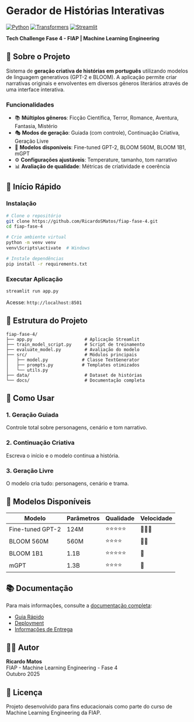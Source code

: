# Gerador de Histórias Interativas

[![Python](https://img.shields.io/badge/Python-3.8+-blue.svg)](https://www.python.org/)
[![Transformers](https://img.shields.io/badge/Transformers-4.44-orange.svg)](https://huggingface.co/transformers/)
[![Streamlit](https://img.shields.io/badge/Streamlit-1.38-red.svg)](https://streamlit.io/)

**Tech Challenge Fase 4 - FIAP | Machine Learning Engineering**

## 📖 Sobre o Projeto

Sistema de **geração criativa de histórias em português** utilizando modelos de linguagem generativos (GPT-2 e BLOOM). A aplicação permite criar narrativas originais e envolventes em diversos gêneros literários através de uma interface interativa.

### Funcionalidades

- 📚 **Múltiplos gêneros**: Ficção Científica, Terror, Romance, Aventura, Fantasia, Mistério
- 🎭 **Modos de geração**: Guiada (com controle), Continuação Criativa, Geração Livre
- 🤖 **Modelos disponíveis**: Fine-tuned GPT-2, BLOOM 560M, BLOOM 1B1, mGPT
- ⚙️ **Configurações ajustáveis**: Temperature, tamanho, tom narrativo
- 📊 **Avaliação de qualidade**: Métricas de criatividade e coerência

## 🚀 Início Rápido

### Instalação

```bash
# Clone o repositório
git clone https://github.com/RicardoSMatos/fiap-fase-4.git
cd fiap-fase-4

# Crie ambiente virtual
python -m venv venv
venv\Scripts\activate  # Windows

# Instale dependências
pip install -r requirements.txt
```

### Executar Aplicação

```bash
streamlit run app.py
```

Acesse: `http://localhost:8501`

## 📁 Estrutura do Projeto

```
fiap-fase-4/
├── app.py                    # Aplicação Streamlit
├── train_model_script.py     # Script de treinamento
├── evaluate_model.py         # Avaliação do modelo
├── src/                      # Módulos principais
│   ├── model.py             # Classe TextGenerator
│   ├── prompts.py           # Templates otimizados
│   └── utils.py
├── data/                     # Dataset de histórias
└── docs/                     # Documentação completa
```

## 🎯 Como Usar

### 1. Geração Guiada
Controle total sobre personagens, cenário e tom narrativo.

### 2. Continuação Criativa
Escreva o início e o modelo continua a história.

### 3. Geração Livre
O modelo cria tudo: personagens, cenário e trama.

## 🤖 Modelos Disponíveis

| Modelo | Parâmetros | Qualidade | Velocidade |
|--------|-----------|-----------|-----------|
| Fine-tuned GPT-2 | 124M | ⭐⭐⭐⭐⭐ | 🚀🚀🚀 |
| BLOOM 560M | 560M | ⭐⭐⭐⭐ | 🚀🚀 |
| BLOOM 1B1 | 1.1B | ⭐⭐⭐⭐⭐ | 🚀 |
| mGPT | 1.3B | ⭐⭐⭐⭐ | 🚀 |

## 📚 Documentação

Para mais informações, consulte a [documentação completa](docs/):

- [Guia Rápido](docs/QUICKSTART.md)
- [Deployment](docs/DEPLOYMENT.md)
- [Informações de Entrega](docs/ENTREGA.md)

## 👨‍💻 Autor

**Ricardo Matos**  
FIAP - Machine Learning Engineering - Fase 4  
Outubro 2025

## 📝 Licença

Projeto desenvolvido para fins educacionais como parte do curso de Machine Learning Engineering da FIAP.
